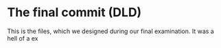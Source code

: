 # The final commit (DLD)

This is the files, which we designed during our final examination. 
It was a hell of a ex
